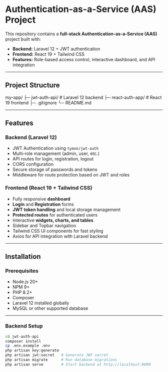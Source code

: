 

# Authentication-as-a-Service (AAS) Project

This repository contains a **full-stack Authentication-as-a-Service (AAS)** project built with:

- **Backend:** Laravel 12 + JWT authentication
- **Frontend:** React 19 + Tailwind CSS
- **Features:** Role-based access control, interactive dashboard, and API integration

---

## **Project Structure**

my-app/
├─ jwt-auth-api/ # Laravel 12 backend
├─ react-auth-app/ # React 19 frontend
├─ .gitignore
└─ README.md



---

## **Features**

### Backend (Laravel 12)

- JWT Authentication using `tymon/jwt-auth`  
- Multi-role management (admin, user, etc.)  
- API routes for login, registration, logout
- CORS configuration 
- Secure storage of passwords and tokens  
- Middleware for route protection based on JWT and roles  

### Frontend (React 19 + Tailwind CSS)

- Fully responsive **dashboard**  
- **Login** and **Registration** forms  
- **JWT token handling** and local storage management  
- **Protected routes** for authenticated users  
- Interactive **widgets, charts, and tables**  
- Sidebar and Topbar navigation  
- Tailwind CSS UI components for fast styling  
- Axios for API integration with Laravel backend  

---

## **Installation**

### Prerequisites

- Node.js 20+  
- NPM 9+  
- PHP 8.2+  
- Composer  
- Laravel 12 installed globally  
- MySQL or other supported database  

---

### Backend Setup

```bash
cd jwt-auth-api
composer install
cp .env.example .env
php artisan key:generate
php artisan jwt:secret   # Generate JWT secret
php artisan migrate      # Run database migrations
php artisan serve        # Start backend at http://localhost:8000

